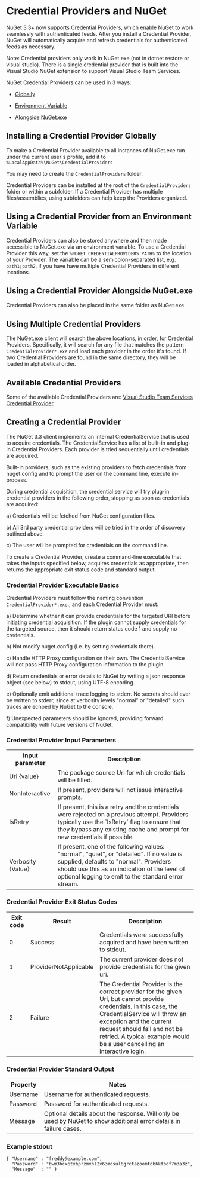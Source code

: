 # Credential Providers and NuGet

NuGet 3.3+ now supports Credential Providers, which enable NuGet to work seamlessly with authenticated feeds. 
After you install a Credential Provider, NuGet will automatically acquire and refresh credentials for authenticated feeds as necessary.

Note: Credential providers only work in NuGet.exe (not in dotnet restore or visual studio). There is a single credential provider that is built into the Visual Studio NuGet extension to support Visual Studio Team Services.

NuGet Credential Providers can be used in 3 ways:

* [Globally](#installing-a-credential-provider-globally)

* [Environment Variable](#using-a-credential-provider-from-an-environment-variable)

* [Alongside NuGet.exe](#using-a-credential-provider-alongside-nugetexe)

## Installing a Credential Provider Globally

To make a Credential Provider available to all instances of NuGet.exe run under the current user's profile, 
add it to `%LocalAppData%\NuGet\CredentialProviders`

You may need to create the `CredentialProviders` folder.

Credential Providers can be installed at the root of the `CredentialProviders` folder or within a subfolder. If a Credential Provider has multiple files/assemblies, using subfolders can help keep the Providers organized.

## Using a Credential Provider from an Environment Variable

Credential Providers can also be stored anywhere and then made accessible to NuGet.exe via an environment variable. To use a Credential Provider this way, set the `%NUGET_CREDENTIALPROVIDERS_PATH%` to the location of your Provider. The variable can be a semicolon-separated list, e.g. `path1;path2`, if you have have multiple Credential Providers in different locations.

## Using a Credential Provider Alongside NuGet.exe

Credential Providers can also be placed in the same folder as NuGet.exe.

## Using Multiple Credential Providers

The NuGet.exe client will search the above locations, in order, for Credential Providers. Specifically, it will search for any file that matches the pattern `CredentialProvider*.exe` and load each provider in the order it's found. If two Credential Providers are found in the same directory, they will be loaded in alphabetical order.

## Available Credential Providers

Some of the available Credential Providers are: [Visual Studio Team Services Credential Provider](https://www.visualstudio.com/en-us/docs/package/get-started/nuget/auth#vsts-credential-provider)

## Creating a Credential Provider

The NuGet 3.3 client implements an internal CredentialService that is used to acquire credentials. The CredentialService has a list of built-in and plug-in Credential Providers. Each provider is tried sequentially until credentials are acquired.

Built-in providers, such as the existing providers to fetch credentials from nuget.config and to
prompt the user on the command line, execute in-process. 

During credential acquisition, the credential service will try plug-in credential providers in the following order, stopping as soon as credentials are acquired:

a) Credentials will be fetched from NuGet configuration files.

b) All 3rd party credential providers will be tried in the order of discovery outlined above.

c) The user will be prompted for credentials on the command line.

To create a Credential Provider, create a command-line executable that takes the inputs specified below, acquires credentials as appropriate, then returns the appropriate exit status code and standard output.

### Credential Provider Executable Basics

Credential Providers must follow the naming convention `CredentialProvider*.exe`., and each Credential Provider must:

a) Determine whether it can provide credentials for the targeted URI before initiating credential acquisition. If     the plugin cannot supply credentials for the targeted source, then it should return
   status code 1 and supply no credentials.

b) Not modify nuget.config (i.e. by setting credentials there).

c) Handle HTTP Proxy configuration on their own. The CredentialService will not pass HTTP Proxy configuration information to the plugin.

d) Return credentials or error details to NuGet by writing a json response object (see below) to stdout, using UTF-8 encoding.

e) Optionally emit additional trace logging to stderr. No secrets should ever be written to stderr, since at verbosity levels "normal" or "detailed" such traces are echoed by NuGet to the console.

f) Unexpected parameters should be ignored, providing forward compatibility with future versions of NuGet.

### Credential Provider Input Parameters

<table>
<th>Input parameter</th>
<th>Description</th>
    <tr>
        <td>Uri {value}</td>
        <td>The package source Uri for which credentials will be filled.</td>
    </tr>
    <tr>
        <td>NonInteractive</td>
        <td>If present, providers will not issue interactive prompts.</td>
    </tr>
    <tr>
        <td>IsRetry</td>
        <td>If present, this is a retry and the credentials were rejected on a previous attempt. Providers typically use the `IsRetry` flag to ensure that they bypass any existing cache and prompt for new credentials if possible.</td>
    </tr>
    <tr>
        <td>Verbosity {Value}</td>
        <td>If present, one of the following values: "normal", "quiet", or "detailed". If no value is supplied, defaults to "normal". Providers should use this as an indication of the level of optional logging to emit to the standard error stream.</td>
    </tr>
</table>

### Credential Provider Exit Status Codes

<table>
<th>Exit code</th>
<th>Result</th>
<th>Description</th>
    <tr>
        <td>0</td>
        <td>Success</td>
        <td>Credentials were successfully acquired and have been written to stdout.</td>
    </tr>
    <tr>
        <td>1</td>
        <td>ProviderNotApplicable</td>
        <td>The current provider does not provide credentials for the given uri.</td>
    </tr>
    <tr>
        <td>2</td>
        <td>Failure</td>
        <td>The Credential Provider is the correct provider for the given Uri, but cannot provide credentials.  In this case, the CredentialService will throw an exception and the current request should fail and not be retried. A typical example would be a user cancelling an interactive login.</td>
    </tr>
</table>

### Credential Provider Standard Output

<table>
<th>Property</th>
<th>Notes</th>
    <tr>
        <td>Username</td>
        <td>Username for authenticated requests.
        </td>
    </tr>
    <tr>
        <td>Password</td>
        <td>Password for authenticated requests.</td>
    </tr>
    <tr>
        <td>Message</td>
        <td>Optional details about the response.  Will only be used by NuGet to show additional error details in failure cases.</td>
    </tr>
</table>

### Example stdout

    { "Username" : "freddy@example.com",
      "Password" : "bwm3bcx6txhprzmxhl2x63mdsul6grctazoomtdb6kfbof7m3a3z",
      "Message"  : "" }

